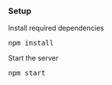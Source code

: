 ### Setup

Install required dependencies

<pre>npm install</pre>


Start the server

<pre>npm start</pre>


